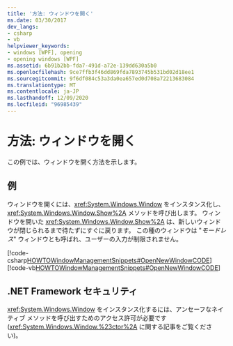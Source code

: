 ```yaml
---
title: '方法: ウィンドウを開く'
ms.date: 03/30/2017
dev_langs:
- csharp
- vb
helpviewer_keywords:
- windows [WPF], opening
- opening windows [WPF]
ms.assetid: 6b91b2bb-fda7-491d-a72e-139dd630a5b0
ms.openlocfilehash: 9ce7ffb3f46dd869fda7893745b531bd02d18ee1
ms.sourcegitcommit: 9f6df084c53a3da0ea657ed0d708a72213683084
ms.translationtype: MT
ms.contentlocale: ja-JP
ms.lasthandoff: 12/09/2020
ms.locfileid: "96985439"
---
```

# <a name="how-to-open-a-window"></a>方法: ウィンドウを開く
この例では、ウィンドウを開く方法を示します。  
  
## <a name="example"></a>例  
 ウィンドウを開くには、<xref:System.Windows.Window> をインスタンス化し、<xref:System.Windows.Window.Show%2A> メソッドを呼び出します。 ウィンドウを開いた <xref:System.Windows.Window.Show%2A> は、新しいウィンドウが閉じられるまで待たずにすぐに戻ります。 この種のウィンドウは "*モードレス*" ウィンドウとも呼ばれ、ユーザーの入力が制限されません。  
  
 [!code-csharp[HOWTOWindowManagementSnippets#OpenNewWindowCODE](~/samples/snippets/csharp/VS_Snippets_Wpf/HOWTOWindowManagementSnippets/CSharp/MainWindow.xaml.cs#opennewwindowcode)]
 [!code-vb[HOWTOWindowManagementSnippets#OpenNewWindowCODE](~/samples/snippets/visualbasic/VS_Snippets_Wpf/HOWTOWindowManagementSnippets/visualbasic/mainwindow.xaml.vb#opennewwindowcode)]  
  
## <a name="net-framework-security"></a>.NET Framework セキュリティ  
 <xref:System.Windows.Window> をインスタンス化するには、アンセーフなネイティブ メソッドを呼び出すためのアクセス許可が必要です (<xref:System.Windows.Window.%23ctor%2A> に関する記事をご覧ください)。

